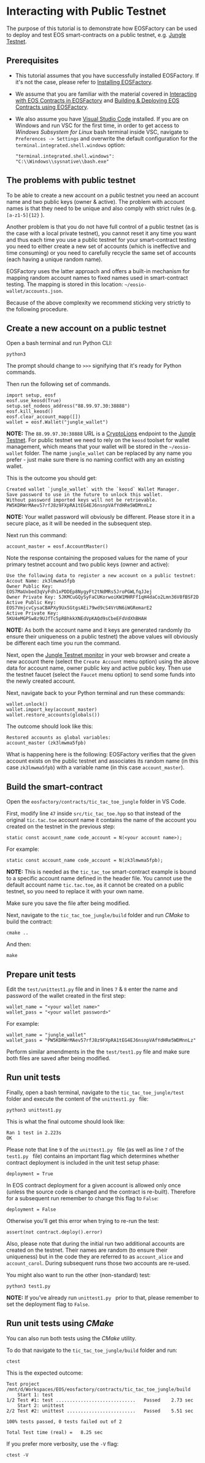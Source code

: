 # Interacting with Public Testnet

The purpose of this tutorial is to demonstrate how EOSFactory can be used to deploy and test EOS smart-contracts on a public testnet, e.g. [Jungle Testnet](http://dev.remote_testnet.io).

## Prerequisites

- This tutorial assumes that you have successfully installed EOSFactory. If it's not the case, please refer to [Installing EOSFactory](01.InstallingEOSFactory.html).

- We assume that you are familiar with the material covered in [Interacting with EOS Contracts in EOSFactory](02.InteractingWithEOSContractsInEOSFactory.html) and [Building & Deploying EOS Contracts using EOSFactory](03.BuildingAndDeployingEOSContractsInEOSFactory.html).

- We also assume you have [Visual Studio Code](https://code.visualstudio.com/) installed. If you are on Windows and run VSC for the first time, in order to get access to *Windows Subsystem for Linux* bash terminal inside VSC, navigate to `Preferences -> Settings` and overwrite the default configuration for the `terminal.integrated.shell.windows` option:

  ```
  "terminal.integrated.shell.windows": "C:\\Windows\\sysnative\\bash.exe"
  ```


## The problems with public testnet

To be able to create a new account on a public testnet you need an account name and two public keys (owner & active). The problem with account names is that they need to be unique and also comply with strict rules (e.g. `[a-z1-5]{12}` ).

Another problem is that you do not have full control of a public testnet (as is the case with a local private testnet), you cannot reset it any time you want and thus each time you use a public testnet for your smart-contract testing you need to either create a new set of accounts (which is ineffective and time consuming) or you need to carefully recycle the same set of accounts (each having a unique random name).

EOSFactory uses the latter approach and offers a built-in mechanism for mapping random account names to fixed names used in smart-contract testing. The mapping is stored in this location: `~/eosio-wallet/accounts.json`.

Because of the above complexity we recommend sticking very strictly to the following procedure.

## Create a new account on a public testnet

Open a bash terminal and run Python CLI:

```
python3
```

The prompt should change to `>>>` signifying that it's ready for Python commands.

Then run the following set of commands.

```
import setup, eosf
eosf.use_keosd(True)
setup.set_nodeos_address("88.99.97.30:38888")
eosf.kill_keosd()
eosf.clear_account_mapp([])
wallet = eosf.Wallet("jungle_wallet")
```

**NOTE:** The `88.99.97.30:38888` URL is a [CryptoLions](https://remote_testnet.io/) endpoint to the [Jungle Testnet](http://dev.remote_testnet.io/). For public testnet we need to rely on the `keosd` toolset for wallet management, which means that your wallet will be stored in the `~/eosio-wallet` folder. The name `jungle_wallet` can be replaced by any name you prefer - just make sure there is no naming conflict with any an existing wallet.

This is the outcome you should get:

```
Created wallet `jungle_wallet` with the `keosd` Wallet Manager.
Save password to use in the future to unlock this wallet.
Without password imported keys will not be retrievable.
PW5KDRWrMAev57rfJ8z9FXpRA1tEG4EJ6nsnpVAfYdHRe5WDMnnLz
```

**NOTE:** Your wallet password will obviously be different. Please store it in a secure place, as it will be needed in the subsequent step.

Next run this command:

```
account_master = eosf.AccountMaster()
```

Note the response containing the proposed values for the name of your primary testnet account and two public keys (owner and active):

```
Use the following data to register a new account on a public testnet:
Accout Name: zk3lmwma5fpb
Owner Public Key: EOS7MaUxbed3qVyFdh1xPDDEp8NygyFt2tNdMRs5JroPGWLfqJJej
Owner Private Key: 5JKMCuGQySyFaCUKorwoiKW1MHRFf1qH4daCo2Lmn36V8fBSF2D
Active Public Key: EOS7VmjcvCysaCBAPXy9UxSGtgsAEi79wd9cS4VrUN6iWGRemarE2
Active Private Key: 5KU4eMGPSw8z9UJfTc5pRBhkkXNEdVpKAQd9sCbeEFdVdXhBHAH
```

**NOTE:** As both the account name and it keys are generated randomly (to ensure their uniqueness on a public testnet) the above values will obviously be different each time you run the command.

Next, open the [Jungle Testnet monitor](http://dev.remote_testnet.io/) in your web browser and create a new account there (select the `Create Account` menu option) using the above data for account name, owner public key and active public key. Then use the testnet faucet (select the `Faucet` menu option) to send some funds into the newly created account.

Next, navigate back to your Python terminal and run these commands:

```
wallet.unlock()
wallet.import_key(account_master)
wallet.restore_accounts(globals())
```

The outcome should look like this:

```
Restored accounts as global variables:
account_master (zk3lmwma5fpb)
```

What is happening here is the following: EOSFactory verifies that the given account exists on the public testnet and associates its random name (in this case `zk3lmwma5fpb`) with a variable name (in this case `account_master`).

## Build the smart-contract

Open the `eosfactory/contracts/tic_tac_toe_jungle` folder in VS Code.

First, modify line `47` inside  `src/tic_tac_toe.hpp` so that instead of the original `tic.tac.toe` account name it contains the name of the account you created on the testnet in the previous step:

```
static const account_name code_account = N(<your account name>);
```

For example: 

```
static const account_name code_account = N(zk3lmwma5fpb);
```

**NOTE:** This is needed as the `tic_tac_toe` smart-contract example is bound to a specific account name defined in the header file. You cannot use the default account name `tic.tac.toe`, as it cannot be created on a public testnet, so you need to replace it with your own name.

Make sure you save the file after being modified.

Next, navigate to the `tic_tac_toe_jungle/build` folder and run *CMake* to build the contract:

```
cmake ..
```

And then:

```
make
```

## Prepare unit tests

Edit the `test/unittest1.py` file and in lines `7` & `8` enter the name and password of the wallet created in the first step:

```
wallet_name = "<your wallet name>"
wallet_pass = "<your wallet password>"
```

For example:

```
wallet_name = "jungle_wallet"
wallet_pass = "PW5KDRWrMAev57rfJ8z9FXpRA1tEG4EJ6nsnpVAfYdHRe5WDMnnLz"
```

Perform similar amendments in the the `test/test1.py` file and make sure both files are saved after being modified.

## Run unit tests

Finally, open a bash terminal, navigate to the `tic_tac_toe_jungle/test` folder and execute the content of the `unittest1.py ` file:

```
python3 unittest1.py
```

This is what the final outcome should look like:

```
Ran 1 test in 2.223s
OK
```

Please note that line `9` of the `unittest1.py ` file (as well as line `7` of the `test1.py ` file) contains an important flag which determines whether contract deployment is included in the unit test setup phase:

```
deployment = True
```

In EOS contract deployment for a given account is allowed only once (unless the source code is changed and the contract is re-built). Therefore for a subsequent run remember to change this flag to `False`:

```
deployment = False
```

Otherwise you'll get this error when trying to re-run the test:

```
assert(not contract.deploy().error)
```
Also, please note that during the initial run two additional accounts are created on the testnet. Their names are random (to ensure their uniqueness) but in the code they are referred to as `account_alice`  and `account_carol`. During subsequent runs those two accounts are re-used.

You might also want to run the other (non-standard) test:

```
python3 test1.py
```

**NOTE:** If you've already run `unittest1.py ` prior to that, please remember to set the deployment flag to `False`.

## Run unit tests using *CMake*

You can also run both tests using the *CMake* utility. 

To do that navigate to the `tic_tac_toe_jungle/build` folder and run:

```
ctest
```

This is the expected outcome:

```
Test project /mnt/d/Workspaces/EOS/eosfactory/contracts/tic_tac_toe_jungle/build
    Start 1: test
1/2 Test #1: test .............................   Passed    2.73 sec
    Start 2: unittest
2/2 Test #2: unittest .........................   Passed    5.51 sec

100% tests passed, 0 tests failed out of 2

Total Test time (real) =   8.25 sec
```

If you prefer more verbosity, use the `-V` flag:

```
ctest -V
```